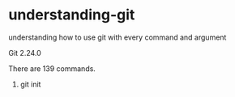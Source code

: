 # understanding-git
understanding how to use git with every command and argument

Git 2.24.0

There are 139 commands.

1. git init

